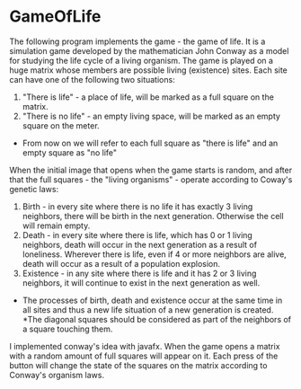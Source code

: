 # GameOfLife

The following program implements the game - the game of life.
It is a simulation game developed by the mathematician John Conway as a model for studying the life cycle of a living organism.
The game is played on a huge matrix whose members are possible living (existence) sites.
Each site can have one of the following two situations:
1. "There is life" - a place of life, will be marked as a full square on the matrix.
2. "There is no life" - an empty living space, will be marked as an empty square on the meter.

* From now on we will refer to each full square as "there is life" and an empty square as "no life"

When the initial image that opens when the game starts is random, and after that the full squares - the "living organisms" - operate according to Coway's genetic laws:
1. Birth - in every site where there is no life it has exactly 3 living neighbors, there will be birth in the next generation. Otherwise the cell will remain empty.
2. Death - in every site where there is life, which has 0 or 1 living neighbors, death will occur in the next generation as a result of loneliness.
Wherever there is life, even if 4 or more neighbors are alive, death will occur as a result of a population explosion.
3. Existence - in any site where there is life and it has 2 or 3 living neighbors, it will continue to exist in the next generation as well.

* The processes of birth, death and existence occur at the same time in all sites and thus a new life situation of a new generation is created.
*The diagonal squares should be considered as part of the neighbors of a square touching them.


I implemented conway's idea with javafx.
When the game opens a matrix with a random amount of full squares will appear on it. 
Each press of the button will change the state of the squares on the matrix according to Conway's organism laws.

